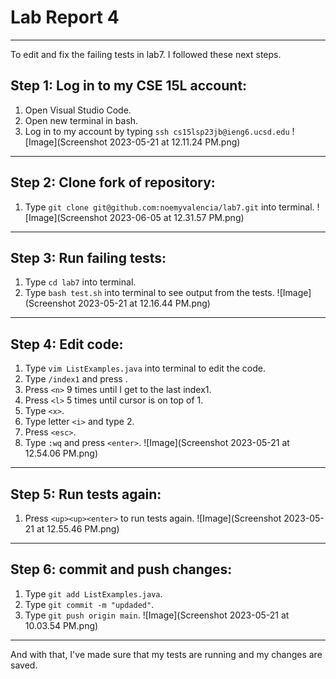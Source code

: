 # Lab Report 4 
---

To edit and fix the failing tests in lab7. I followed these next steps.

## Step 1: Log in to my CSE 15L account: 
1. Open Visual Studio Code.
2. Open new terminal in bash.
3. Log in to my account by typing `ssh cs15lsp23jb@ieng6.ucsd.edu`
![Image](Screenshot 2023-05-21 at 12.11.24 PM.png)
---

## Step 2: Clone fork of repository: 
1. Type `git clone git@github.com:noemyvalencia/lab7.git` into terminal.
![Image](Screenshot 2023-06-05 at 12.31.57 PM.png)
---

## Step 3: Run failing tests: 
1. Type `cd lab7` into terminal.
2. Type `bash test.sh` into terminal to see output from the tests.
![Image](Screenshot 2023-05-21 at 12.16.44 PM.png)
---

## Step 4: Edit code: 
1. Type `vim ListExamples.java` into terminal to edit the code.
3. Type `/index1` and press <enter>.
4. Press `<n>` 9 times until I get to the last index1.
5. Press `<l>` 5 times until cursor is on top of 1.
6. Type `<x>`.
7. Type letter `<i>` and type 2. 
8. Press `<esc>`.
9. Type `:wq` and press `<enter>`.
![Image](Screenshot 2023-05-21 at 12.54.06 PM.png)
---

## Step 5: Run tests again: 
1. Press `<up><up><enter>` to run tests again.
![Image](Screenshot 2023-05-21 at 12.55.46 PM.png)
---

## Step 6: commit and push changes: 
1. Type `git add ListExamples.java`.
2. Type `git commit -m "updaded"`.
3. Type `git push origin main`.
![Image](Screenshot 2023-05-21 at 10.03.54 PM.png)
---

And with that, I've made sure that my tests are running and my changes are saved.
